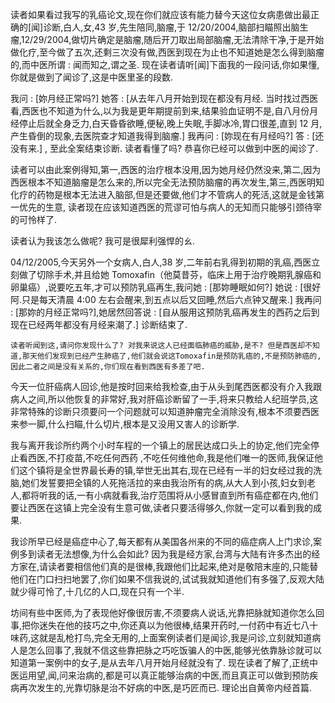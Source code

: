 读者如果看过我写的乳癌论文,现在你们就应该有能力替今天这位女病患做出最正确的[闻]诊断,白人,女,43 岁,先生陪同,脑瘤,于 12/20/2004,脑部扫瞄照出脑生瘤,12/29/2004,做切片确定是脑瘤,随后开刀取出局部脑瘤,无法清除干净,于是开始做化疗,至今做了五次,还剩三次没有做,西医到现在为止也不知道她是怎么得到脑瘤的,而中医所谓 : 闻而知之,谓之圣. 现在读者请听[闻]下面我的一段问话,你如果懂,你就是做到了闻诊了,这是中医里圣的段数.

我问 : [妳月经正常吗?] 她答 : [从去年八月开始到现在都没有月经. 当时找过西医看,西医也不知道为什么,以为我是更年期提前到来,结果验血证明不是,自八月份月经停止后就全身乏力,白天昏昏欲睡,便秘,晚上失眠,手脚冰冷,胃口很差,直到 12 月,产生昏倒的现象,去医院查才知道我得到脑瘤.] 我再问 : [妳现在有月经吗?] 答 : [还没有来.] , 至此全案结束诊断. 读者看懂了吗? 恭喜你已经可以做到中医的闻诊了.

读者可以由此案例得知,第一,西医的治疗根本没用,因为她月经仍然没来,第二,因为西医根本不知道脑瘤是怎么来的,所以完全无法预防脑瘤的再次发生,第三,西医明知化疗的药物是根本无法进入脑部,但是还要做,他们才不管病人的死活,这就是金钱第一优先的生意, 读者现在应该知道西医的荒谬可怕与病人的无知而只能够引颈待宰的可怜样了.

读者认为我该怎么做呢? 我可是很犀利强悍的ㄠ.

04/12/2005,今天另外一个女病人,白人,38 岁,二年前右乳得到初期的乳癌,西医立刻做了切除手术,并且给她 Tomoxafin（他莫昔芬，临床上用于治疗晚期乳腺癌和卵巢癌）,说要吃五年,才可以预防乳癌再生,我问她 : [那妳睡眠如何?] 她说 : [很好阿.只是每天清晨 4:00 左右会醒来,到五点以后又回睡,然后六点钟又醒来.] 我再问 : [那妳的月经正常吗?],她居然回答说 : [自从服用这预防乳癌再发生的西药之后到现在已经两年都没有月经来潮了.] 诊断结束了.

    读者听闻到这,请问你发现什么了? 对我来说这人已经面临肺癌的威胁,是不? 但是西医却不知道,那天他们发现到已经产生肺癌了,他们就会说这Tomoxafin是预防乳癌的,不是预防肺癌的,因此二者之间是没有关系的,你们现在看到西医有多差了吧.

今天一位肝癌病人回诊,他是按时回来给我检查,由于从头到尾西医都没有介入我跟病人之间,所以他恢复的非常好,我对肝癌诊断留了一手,将来只教给人纪班学员,这非常特殊的诊断只须要问一个问题就可以知道肿瘤完全消除没有,根本不须要西医来参一脚,什么扫瞄,什么切片,根本是又没用又害人的诊断学.

我与离开我诊所约两个小时车程的一个镇上的居民达成口头上的协定,他们完全停止看西医,不打疫苗,不吃任何西药 ,不吃任何维他命,我是他们唯一的医师,我保证他们这个镇将是全世界最长寿的镇,举世无出其右,现在已经有一半的妇女经过我的洗脑,她们发誓要把全镇的人死拖活拉的来由我治所有的病,从大人到小孩,妇女到老人,都将听我的话,一有小病就看我,治疗范围将从小感冒直到所有癌症都在内,他们要让西医在这镇上完全没有生意可做,读者只要活得够久,你就一定可以看到我的成果.

我诊所早已经是癌症中心了,每天都有从美国各州来的不同的癌症病人上门求诊,案例多到读者无法想像,为什么会如此? 因为我是经方家,台湾与大陆有许多杰出的经方家在,请读者要相信他们真的是很棒,我跟他们比起来,绝对是敬陪末座的,只能替他们在门口扫扫地罢了,你们如果不信我说的,试试我就知道他们有多强了,反观大陆就少得可怜了,十几亿的人口,现在只有一个半.

坊间有些中医师,为了表现他好像很厉害,不须要病人说话,光靠把脉就知道你怎么回事,把你迷失在他的技巧之中,你还真以为他很棒,结果开药时,一付药中有近七八十味药,这就是乱枪打鸟,完全无用的,上面案例读者们是闻诊,我是问诊,立刻就知道病人是怎么回事了,我就不信这些靠把脉之巧吃饭骗人的中医,能够光依靠脉诊就可以知道第一案例中的女子,是从去年八月开始月经就没有了. 现在读者了解了,正统中医运用望,闻,问来治病的,都是可以真正能够治病的中医,而且真正可以做到预防疾病再次发生的,光靠切脉是治不好病的中医,是巧匠而已. 理论出自黄帝内经首篇.
